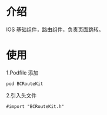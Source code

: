 <h1>介绍</h1>

IOS 基础组件，路由组件，负责页面跳转。


	

<h1>使用</h1>

1.Podfile 添加

	pod BCRouteKit
	
2.引入头文件

	#import "BCRouteKit.h"
